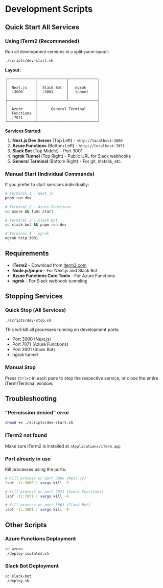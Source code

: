 # Development Scripts

## Quick Start All Services

### Using iTerm2 (Recommended)

Run all development services in a split-pane layout:

```bash
./scripts/dev-start.sh
```

**Layout:**
```
┌─────────────┬─────────────┬─────────────┐
│             │             │             │
│  Next.js    │  Slack Bot  │   ngrok     │
│  :3000      │  :3001      │   tunnel    │
│             │             │             │
├─────────────┼─────────────┴─────────────┤
│             │                           │
│  Azure      │      General Terminal     │
│  Functions  │                           │
│  :7071      │                           │
└─────────────┴───────────────────────────┘
```

**Services Started:**
1. **Next.js Dev Server** (Top Left) - `http://localhost:3000`
2. **Azure Functions** (Bottom Left) - `http://localhost:7071`
3. **Slack Bot** (Top Middle) - Port 3001
4. **ngrok Tunnel** (Top Right) - Public URL for Slack webhooks
5. **General Terminal** (Bottom Right) - For git, installs, etc.

### Manual Start (Individual Commands)

If you prefer to start services individually:

```bash
# Terminal 1 - Next.js
pnpm run dev

# Terminal 2 - Azure Functions
cd azure && func start

# Terminal 3 - Slack Bot
cd slack-bot && pnpm run dev

# Terminal 4 - ngrok
ngrok http 3001
```

## Requirements

- **iTerm2** - Download from [iterm2.com](https://iterm2.com)
- **Node.js/pnpm** - For Next.js and Slack Bot
- **Azure Functions Core Tools** - For Azure Functions
- **ngrok** - For Slack webhook tunneling

## Stopping Services

### Quick Stop (All Services)

```bash
./scripts/dev-stop.sh
```

This will kill all processes running on development ports:
- Port 3000 (Next.js)
- Port 7071 (Azure Functions)
- Port 3001 (Slack Bot)
- ngrok tunnel

### Manual Stop

Press `Ctrl+C` in each pane to stop the respective service, or close the entire iTerm/Terminal window.

## Troubleshooting

### "Permission denied" error
```bash
chmod +x ./scripts/dev-start.sh
```

### iTerm2 not found
Make sure iTerm2 is installed at `/Applications/iTerm.app`

### Port already in use
Kill processes using the ports:
```bash
# Kill process on port 3000 (Next.js)
lsof -ti:3000 | xargs kill -9

# Kill process on port 7071 (Azure Functions)
lsof -ti:7071 | xargs kill -9

# Kill process on port 3001 (Slack Bot)
lsof -ti:3001 | xargs kill -9
```

## Other Scripts

### Azure Functions Deployment
```bash
cd azure
./deploy-isolated.sh
```

### Slack Bot Deployment
```bash
cd slack-bot
./deploy.sh
```

